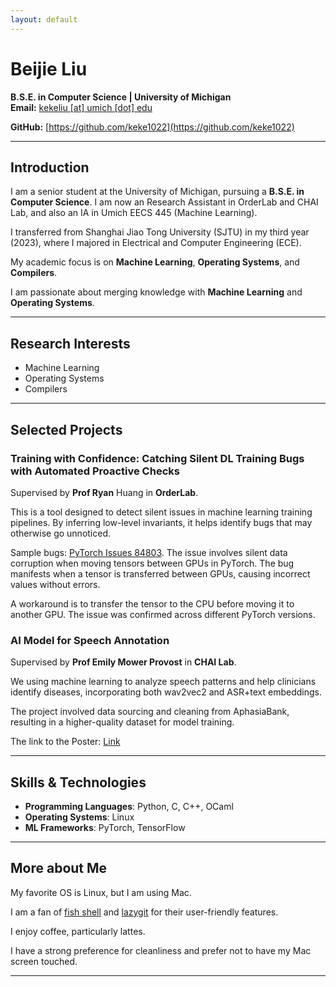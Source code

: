 ```yaml
---
layout: default
---
```


# Beijie Liu

**B.S.E. in Computer Science | University of Michigan**  
**Email:** [kekeliu [at] umich [dot] edu](mailto:kekeliu@umich.edu)

**GitHub:** [https://github.com/keke1022](https://github.com/keke1022)

---

## Introduction

I am a senior student at the University of Michigan, pursuing a **B.S.E. in Computer Science**. I am now an Research Assistant in OrderLab and CHAI Lab, and also an IA in Umich EECS 445 (Machine Learning).

I transferred from Shanghai Jiao Tong University (SJTU) in my third year (2023), where I majored in Electrical and Computer Engineering (ECE).

My academic focus is on **Machine Learning**, **Operating Systems**, and **Compilers**. 

I am passionate about merging knowledge with  **Machine Learning** and **Operating Systems**.

---

## Research Interests

- Machine Learning
- Operating Systems
- Compilers

---

## Selected Projects

### **Training with Confidence: Catching Silent DL Training Bugs with Automated Proactive Checks**

Supervised by **Prof Ryan** Huang in **OrderLab**.

This is a tool designed to detect silent issues in machine learning training pipelines. By inferring low-level invariants, it helps identify bugs that may otherwise go unnoticed.

Sample bugs: [PyTorch Issues 84803](https://github.com/pytorch/pytorch/issues/84803). The issue involves silent data corruption when moving tensors between GPUs in PyTorch. The bug manifests when a tensor is transferred between GPUs, causing incorrect values without errors. 

A workaround is to transfer the tensor to the CPU before moving it to another GPU. The issue was confirmed across different PyTorch versions.

### **AI Model for Speech Annotation**

Supervised by **Prof Emily Mower Provost** in **CHAI Lab**.

We using machine learning to analyze speech patterns and help clinicians identify diseases, incorporating both wav2vec2 and ASR+text embeddings. 

The project involved data sourcing and cleaning from AphasiaBank, resulting in a higher-quality dataset for model training.

The link to the Poster: [Link](https://docs.google.com/presentation/d/18tgPN8d5c8C0TmgP1R8ZP21tfDdbpCq8/edit?usp=sharing&ouid=116168255113253838830&rtpof=true&sd=true)

---

## Skills & Technologies

- **Programming Languages**: Python, C, C++, OCaml
- **Operating Systems**: Linux
- **ML Frameworks**: PyTorch, TensorFlow

---

## More about Me

My favorite OS is Linux, but I am using Mac.

I am a fan of [fish shell](https://fishshell.com/) and [lazygit](https://github.com/jesseduffield/lazygit) for their user-friendly features.

I enjoy coffee, particularly lattes.

I have a strong preference for cleanliness and prefer not to have my Mac screen touched.

---
